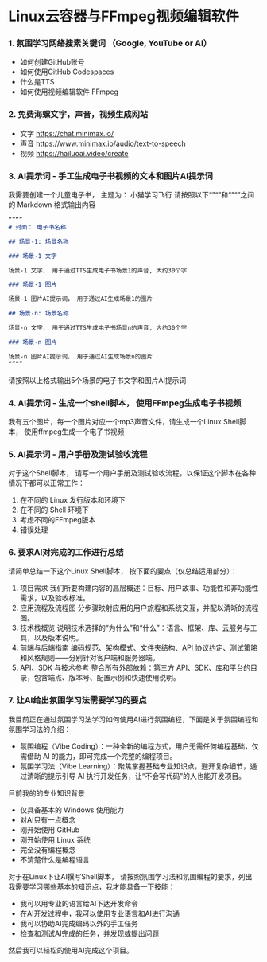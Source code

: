 # Linux云容器与FFmpeg视频编辑软件

### 1. 氛围学习网络搜素关键词 （Google, YouTube or AI）

- 如何创建GitHub账号
- 如何使用GitHub Codespaces
- 什么是TTS
- 如何使用视频编辑软件 FFmpeg


### 2. 免费海螺文字，声音，视频生成网站

- 文字 https://chat.minimax.io/
- 声音 https://www.minimax.io/audio/text-to-speech
- 视频 https://hailuoai.video/create

### 3. AI提示词 - 手工生成电子书视频的文本和图片AI提示词

我需要创建一个儿童电子书， 主题为： 小猫学习飞行
请按照以下“”“”和“”“”之间的 Markdown 格式输出内容

```markdown
“”“”
# 封面： 电子书名称

## 场景-1: 场景名称

### 场景-1 文字

场景-1 文字， 用于通过TTS生成电子书场景1的声音, 大约30个字

### 场景-1 图片

场景-1 图片AI提示词， 用于通过AI生成场景1的图片

## 场景-n: 场景名称

场景-n 文字， 用于通过TTS生成电子书场景n的声音, 大约30个字

### 场景-n 图片

场景-n 图片AI提示词， 用于通过AI生成场景n的图片
“”“”
```
请按照以上格式输出5个场景的电子书文字和图片AI提示词

### 4. AI提示词 - 生成一个shell脚本， 使用FFmpeg生成电子书视频

我有五个图片，每一个图片对应一个mp3声音文件，请生成一个Linux Shell脚本， 使用ffmpeg生成一个电子书视频

### 5. AI提示词 - 用户手册及测试验收流程

对于这个Shell脚本， 请写一个用户手册及测试验收流程，以保证这个脚本在各种情况下都可以正常工作：

1. 在不同的 Linux 发行版本和环境下
2. 在不同的 Shell 环境下
3. 考虑不同的FFmpeg版本
4. 错误处理

### 6. 要求AI对完成的工作进行总结

请简单总结一下这个Linux Shell脚本， 按下面的要点（仅总结适用部分）：

1. 项目需求 我们所要构建内容的高层概述：目标、用户故事、功能性和非功能性需求，以及验收标准。
2. 应用流程及流程图 分步骤映射应用的用户旅程和系统交互，并配以清晰的流程图。
3. 技术栈概览 说明技术选择的“为什么”和“什么”：语言、框架、库、云服务与工具，以及版本说明。
4. 前端与后端指南 编码规范、架构模式、文件夹结构、API 协议约定、测试策略和风格规则——分别针对客户端和服务器端。
5. API、SDK 与技术参考 整合所有外部依赖：第三方 API、SDK、库和平台的目录，包含端点、版本号、配置示例和快速使用说明。

### 7. 让AI给出氛围学习法需要学习的要点

我目前正在通过氛围学习法学习如何使用AI进行氛围编程，下面是关于氛围编程和氛围学习法的介绍：

- 氛围编程（Vibe Coding）：一种全新的编程方式，用户无需任何编程基础，仅需借助 AI 的能力，即可完成一个完整的编程项目。
- 氛围学习法（Vibe Learning）：聚焦掌握基础专业知识点，避开复杂细节，通过清晰的提示引导 AI 执行开发任务，让“不会写代码”的人也能开发项目。

目前我的的专业知识背景

- 仅具备基本的 Windows 使用能力  
- 对AI只有一点概念 
- 刚开始使用 GitHub  
- 刚开始使用 Linux 系统  
- 完全没有编程概念
- 不清楚什么是编程语言  

对于在Linux下让AI撰写Shell脚本， 请按照氛围学习法和氛围编程的要求，列出我需要学习哪些基本的知识点，我才能具备一下技能：

- 我可以用专业的语言给AI下达开发命令  
- 在AI开发过程中，我可以使用专业语言和AI进行沟通
- 我可以协助AI完成编码以外的手工任务
- 检查和测试AI完成的任务，并发现或提出问题

然后我可以轻松的使用AI完成这个项目。